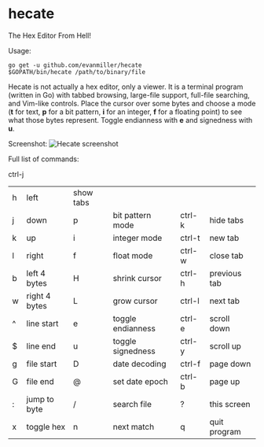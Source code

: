 # hecate
The Hex Editor From Hell!

Usage:

    go get -u github.com/evanmiller/hecate
    $GOPATH/bin/hecate /path/to/binary/file

Hecate is not actually a hex editor, only a viewer. It is a terminal program
(written in Go) with tabbed browsing, large-file support, full-file searching,
and Vim-like controls.  Place the cursor over some bytes and choose a mode
(**t** for text, **p** for a bit pattern, **i** for an integer, **f** for a
floating point) to see what those bytes represent. Toggle endianness with **e**
and signedness with **u**.

Screenshot:
![Hecate screenshot](http://www.evanmiller.org/images/hecate-screenshot2.png)

Full list of commands:

<table>
<tr><td>h</td><td>left</td><tdd>ctrl-j</td><td>show tabs</td></tr>                                                                          
<tr><td>j</td><td>down</td><td>p</td><td>bit pattern mode</td><td>ctrl-k</td><td>hide tabs</td></tr>                                                                   
<tr><td>k</td><td>up</td><td>i</td><td>integer mode</td><td>ctrl-t</td><td>new tab</td></tr>                                                                           
<tr><td>l</td><td>right</td><td>f</td><td>float mode</td><td>ctrl-w</td><td>close tab</td></tr>                                                                        
<tr><td>b</td><td>left 4 bytes</td><td>H</td><td>shrink cursor</td><td>ctrl-h</td><td>previous tab</td></tr>                                                           
<tr><td>w</td><td>right 4 bytes</td><td>L</td><td>grow cursor</td><td>ctrl-l</td><td>next tab</td></tr>                                                                
<tr><td>^</td><td>line start</td><td>e</td><td>toggle endianness</td><td>ctrl-e</td><td>scroll down</td></tr>                                                          
<tr><td>$</td><td>line end</td><td>u</td><td>toggle signedness</td><td>ctrl-y</td><td>scroll up</td></tr>                                                              
<tr><td>g</td><td>file start</td><td>D</td><td>date decoding</td><td>ctrl-f</td><td>page down</td></tr>                                                                
<tr><td>G</td><td>file end</td><td>@</td><td>set date epoch</td><td>ctrl-b</td><td>page up</td></tr>                                                                   
<tr><td>:</td><td>jump to byte</td><td>/</td><td>search file</td><td>?</td><td>this screen</td></tr>                                                                   
<tr><td>x</td><td>toggle hex</td><td>n</td><td>next match</td><td>q</td><td>quit program</td></tr>  
</table>
